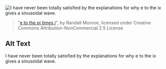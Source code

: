 ![I have never been totally satisfied by the explanations for why e to the ix gives a sinusoidal wave.](https://imgs.xkcd.com/comics/e_to_the_pi_times_i.png)
> "[e to the pi times i](https://xkcd.com/179/)", by Randall Munroe, licensed under Creative Commons Attribution-NonCommercial 2.5 License

## Alt Text
I have never been totally satisfied by the explanations for why e to the ix gives a sinusoidal wave.
